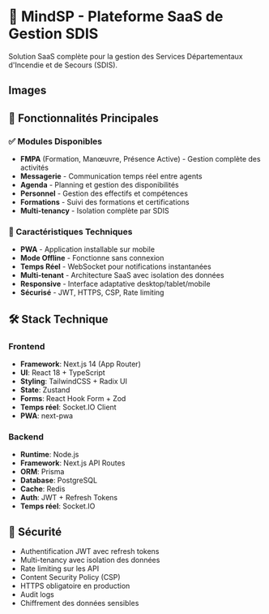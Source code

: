 # 🚒 MindSP - Plateforme SaaS de Gestion SDIS

Solution SaaS complète pour la gestion des Services Départementaux d'Incendie et de Secours (SDIS).

## Images



## 🎯 Fonctionnalités Principales

### ✅ Modules Disponibles
- **FMPA** (Formation, Manœuvre, Présence Active) - Gestion complète des activités
- **Messagerie** - Communication temps réel entre agents
- **Agenda** - Planning et gestion des disponibilités
- **Personnel** - Gestion des effectifs et compétences
- **Formations** - Suivi des formations et certifications
- **Multi-tenancy** - Isolation complète par SDIS

### 🚀 Caractéristiques Techniques
- **PWA** - Application installable sur mobile
- **Mode Offline** - Fonctionne sans connexion
- **Temps Réel** - WebSocket pour notifications instantanées
- **Multi-tenant** - Architecture SaaS avec isolation des données
- **Responsive** - Interface adaptative desktop/tablet/mobile
- **Sécurisé** - JWT, HTTPS, CSP, Rate limiting


## 🛠️ Stack Technique

### Frontend
- **Framework**: Next.js 14 (App Router)
- **UI**: React 18 + TypeScript
- **Styling**: TailwindCSS + Radix UI
- **State**: Zustand
- **Forms**: React Hook Form + Zod
- **Temps réel**: Socket.IO Client
- **PWA**: next-pwa

### Backend
- **Runtime**: Node.js
- **Framework**: Next.js API Routes
- **ORM**: Prisma
- **Database**: PostgreSQL
- **Cache**: Redis
- **Auth**: JWT + Refresh Tokens
- **Temps réel**: Socket.IO


## 🔐 Sécurité

- Authentification JWT avec refresh tokens
- Multi-tenancy avec isolation des données
- Rate limiting sur les API
- Content Security Policy (CSP)
- HTTPS obligatoire en production
- Audit logs
- Chiffrement des données sensibles


